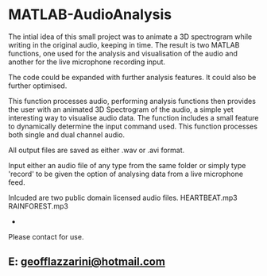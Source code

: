 # MATLAB-AudioAnalysis

The intial idea of this small project was to animate a 3D spectrogram while writing in the
original audio, keeping in time. The result is two MATLAB functions, one used for the analysis 
and visualisation of the audio and another for the live microphone recording input. 

The code could be expanded with further analysis features. It could also be further optimised.

This function processes audio, performing analysis functions then
provides the user with an animated 3D Spectrogram of the audio, a simple
yet interesting way to visualise audio data. The function includes a
small feature to dynamically determine the input command used. This 
function processes both single and dual channel audio.

All output files are saved as either .wav or .avi format.

Input either an audio file of any type from the same folder or simply
type 'record' to be given the option of analysing data from a live
microphone feed.

Inlcuded are two public domain licensed audio files.
 HEARTBEAT.mp3
 RAINFOREST.mp3

-
Please contact for use.

E: geofflazzarini@hotmail.com
-

